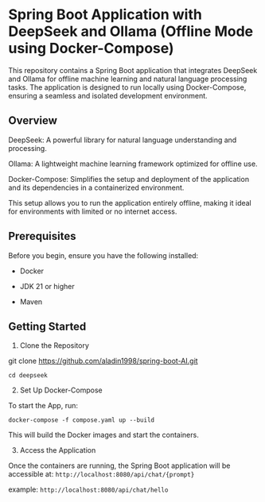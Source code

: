 # Spring Boot Application with DeepSeek and Ollama (Offline Mode using Docker-Compose)

This repository contains a Spring Boot application that integrates DeepSeek and Ollama for offline machine learning and natural language processing tasks. The application is designed to run locally using Docker-Compose, ensuring a seamless and isolated development environment.

## Overview
DeepSeek: A powerful library for natural language understanding and processing.

Ollama: A lightweight machine learning framework optimized for offline use.

Docker-Compose: Simplifies the setup and deployment of the application and its dependencies in a containerized environment.

This setup allows you to run the application entirely offline, making it ideal for environments with limited or no internet access.

## Prerequisites
Before you begin, ensure you have the following installed:

- Docker

- JDK 21 or higher

- Maven

## Getting Started

1. Clone the Repository

git clone https://github.com/aladin1998/spring-boot-AI.git

`
cd deepseek
`

2. Set Up Docker-Compose

To start the App, run:

`
 docker-compose -f compose.yaml up --build
`

This will build the Docker images and start the containers.

3. Access the Application

Once the containers are running, the Spring Boot application will be accessible at:
`
http://localhost:8080/api/chat/{prompt}
`

example:
`
http://localhost:8080/api/chat/hello
`